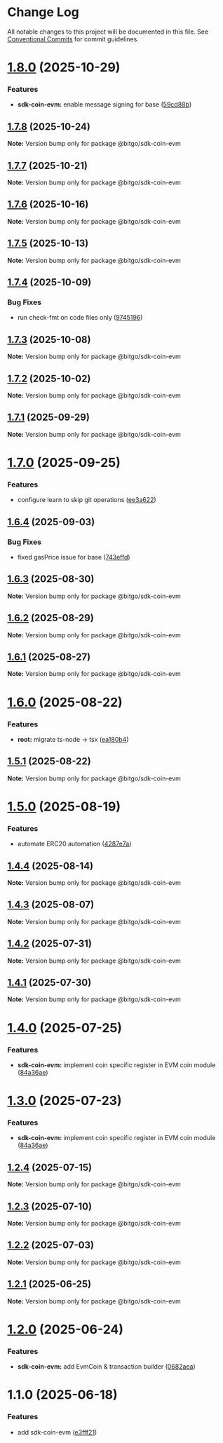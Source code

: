# Change Log

All notable changes to this project will be documented in this file.
See [Conventional Commits](https://conventionalcommits.org) for commit guidelines.

# [1.8.0](https://github.com/BitGo/BitGoJS/compare/@bitgo/sdk-coin-evm@1.7.8...@bitgo/sdk-coin-evm@1.8.0) (2025-10-29)


### Features

* **sdk-coin-evm:** enable message signing for base ([59cd88b](https://github.com/BitGo/BitGoJS/commit/59cd88b0a89d4c69621ddc950847c93b338fa10d))





## [1.7.8](https://github.com/BitGo/BitGoJS/compare/@bitgo/sdk-coin-evm@1.7.7...@bitgo/sdk-coin-evm@1.7.8) (2025-10-24)

**Note:** Version bump only for package @bitgo/sdk-coin-evm





## [1.7.7](https://github.com/BitGo/BitGoJS/compare/@bitgo/sdk-coin-evm@1.7.6...@bitgo/sdk-coin-evm@1.7.7) (2025-10-21)

**Note:** Version bump only for package @bitgo/sdk-coin-evm





## [1.7.6](https://github.com/BitGo/BitGoJS/compare/@bitgo/sdk-coin-evm@1.7.5...@bitgo/sdk-coin-evm@1.7.6) (2025-10-16)

**Note:** Version bump only for package @bitgo/sdk-coin-evm





## [1.7.5](https://github.com/BitGo/BitGoJS/compare/@bitgo/sdk-coin-evm@1.7.4...@bitgo/sdk-coin-evm@1.7.5) (2025-10-13)

**Note:** Version bump only for package @bitgo/sdk-coin-evm





## [1.7.4](https://github.com/BitGo/BitGoJS/compare/@bitgo/sdk-coin-evm@1.7.3...@bitgo/sdk-coin-evm@1.7.4) (2025-10-09)


### Bug Fixes

* run check-fmt on code files only ([9745196](https://github.com/BitGo/BitGoJS/commit/9745196b02b9678c740d290a4638ceb153a8fd75))





## [1.7.3](https://github.com/BitGo/BitGoJS/compare/@bitgo/sdk-coin-evm@1.7.2...@bitgo/sdk-coin-evm@1.7.3) (2025-10-08)

**Note:** Version bump only for package @bitgo/sdk-coin-evm





## [1.7.2](https://github.com/BitGo/BitGoJS/compare/@bitgo/sdk-coin-evm@1.7.1...@bitgo/sdk-coin-evm@1.7.2) (2025-10-02)

**Note:** Version bump only for package @bitgo/sdk-coin-evm

## [1.7.1](https://github.com/BitGo/BitGoJS/compare/@bitgo/sdk-coin-evm@1.7.0...@bitgo/sdk-coin-evm@1.7.1) (2025-09-29)

**Note:** Version bump only for package @bitgo/sdk-coin-evm

# [1.7.0](https://github.com/BitGo/BitGoJS/compare/@bitgo/sdk-coin-evm@1.6.4...@bitgo/sdk-coin-evm@1.7.0) (2025-09-25)

### Features

- configure learn to skip git operations ([ee3a622](https://github.com/BitGo/BitGoJS/commit/ee3a6220496476aa7f4545b5f4a9a3bf97d9bdb9))

## [1.6.4](https://github.com/BitGo/BitGoJS/compare/@bitgo/sdk-coin-evm@1.6.3...@bitgo/sdk-coin-evm@1.6.4) (2025-09-03)

### Bug Fixes

- fixed gasPrice issue for base ([743effd](https://github.com/BitGo/BitGoJS/commit/743effd79faca6e89cd696e351844ed0c0bafe67))

## [1.6.3](https://github.com/BitGo/BitGoJS/compare/@bitgo/sdk-coin-evm@1.6.2...@bitgo/sdk-coin-evm@1.6.3) (2025-08-30)

**Note:** Version bump only for package @bitgo/sdk-coin-evm

## [1.6.2](https://github.com/BitGo/BitGoJS/compare/@bitgo/sdk-coin-evm@1.6.1...@bitgo/sdk-coin-evm@1.6.2) (2025-08-29)

**Note:** Version bump only for package @bitgo/sdk-coin-evm

## [1.6.1](https://github.com/BitGo/BitGoJS/compare/@bitgo/sdk-coin-evm@1.6.0...@bitgo/sdk-coin-evm@1.6.1) (2025-08-27)

**Note:** Version bump only for package @bitgo/sdk-coin-evm

# [1.6.0](https://github.com/BitGo/BitGoJS/compare/@bitgo/sdk-coin-evm@1.5.1...@bitgo/sdk-coin-evm@1.6.0) (2025-08-22)

### Features

- **root:** migrate ts-node -> tsx ([ea180b4](https://github.com/BitGo/BitGoJS/commit/ea180b43001d8e956196bc07b32798e3a7031eeb))

## [1.5.1](https://github.com/BitGo/BitGoJS/compare/@bitgo/sdk-coin-evm@1.5.0...@bitgo/sdk-coin-evm@1.5.1) (2025-08-22)

**Note:** Version bump only for package @bitgo/sdk-coin-evm

# [1.5.0](https://github.com/BitGo/BitGoJS/compare/@bitgo/sdk-coin-evm@1.4.4...@bitgo/sdk-coin-evm@1.5.0) (2025-08-19)

### Features

- automate ERC20 automation ([4287e7a](https://github.com/BitGo/BitGoJS/commit/4287e7a9739e0f908011a8ab6419d6468a1188a2))

## [1.4.4](https://github.com/BitGo/BitGoJS/compare/@bitgo/sdk-coin-evm@1.4.3...@bitgo/sdk-coin-evm@1.4.4) (2025-08-14)

**Note:** Version bump only for package @bitgo/sdk-coin-evm

## [1.4.3](https://github.com/BitGo/BitGoJS/compare/@bitgo/sdk-coin-evm@1.4.2...@bitgo/sdk-coin-evm@1.4.3) (2025-08-07)

**Note:** Version bump only for package @bitgo/sdk-coin-evm

## [1.4.2](https://github.com/BitGo/BitGoJS/compare/@bitgo/sdk-coin-evm@1.4.1...@bitgo/sdk-coin-evm@1.4.2) (2025-07-31)

**Note:** Version bump only for package @bitgo/sdk-coin-evm

## [1.4.1](https://github.com/BitGo/BitGoJS/compare/@bitgo/sdk-coin-evm@1.4.0...@bitgo/sdk-coin-evm@1.4.1) (2025-07-30)

**Note:** Version bump only for package @bitgo/sdk-coin-evm

# [1.4.0](https://github.com/BitGo/BitGoJS/compare/@bitgo/sdk-coin-evm@1.2.4...@bitgo/sdk-coin-evm@1.4.0) (2025-07-25)

### Features

- **sdk-coin-evm:** implement coin specific register in EVM coin module ([84a36ae](https://github.com/BitGo/BitGoJS/commit/84a36ae5dd028f07a629734cb1f2dddb9f36124e))

# [1.3.0](https://github.com/BitGo/BitGoJS/compare/@bitgo/sdk-coin-evm@1.2.4...@bitgo/sdk-coin-evm@1.3.0) (2025-07-23)

### Features

- **sdk-coin-evm:** implement coin specific register in EVM coin module ([84a36ae](https://github.com/BitGo/BitGoJS/commit/84a36ae5dd028f07a629734cb1f2dddb9f36124e))

## [1.2.4](https://github.com/BitGo/BitGoJS/compare/@bitgo/sdk-coin-evm@1.2.3...@bitgo/sdk-coin-evm@1.2.4) (2025-07-15)

**Note:** Version bump only for package @bitgo/sdk-coin-evm

## [1.2.3](https://github.com/BitGo/BitGoJS/compare/@bitgo/sdk-coin-evm@1.2.2...@bitgo/sdk-coin-evm@1.2.3) (2025-07-10)

**Note:** Version bump only for package @bitgo/sdk-coin-evm

## [1.2.2](https://github.com/BitGo/BitGoJS/compare/@bitgo/sdk-coin-evm@1.2.1...@bitgo/sdk-coin-evm@1.2.2) (2025-07-03)

**Note:** Version bump only for package @bitgo/sdk-coin-evm

## [1.2.1](https://github.com/BitGo/BitGoJS/compare/@bitgo/sdk-coin-evm@1.2.0...@bitgo/sdk-coin-evm@1.2.1) (2025-06-25)

**Note:** Version bump only for package @bitgo/sdk-coin-evm

# [1.2.0](https://github.com/BitGo/BitGoJS/compare/@bitgo/sdk-coin-evm@1.1.0...@bitgo/sdk-coin-evm@1.2.0) (2025-06-24)

### Features

- **sdk-coin-evm:** add EvmCoin & transaction builder ([0682aea](https://github.com/BitGo/BitGoJS/commit/0682aeadffded4847c8bf70aa52e9d0b9bbf113b))

# 1.1.0 (2025-06-18)

### Features

- add sdk-coin-evm ([e3fff21](https://github.com/BitGo/BitGoJS/commit/e3fff21b6108646588a019551a61e9f6770d2ab5))
